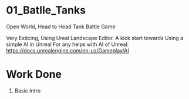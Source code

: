 # 01_Batlle_Tanks
Open World, Head to Head Tank Battle Game

Very Exitcing, Using Ureal Landscape Editor. A kick start towards Using a simple AI in Unreal
For any helps with AI of Unreal: https://docs.unrealengine.com/en-us/Gameplay/AI

# Work Done
1. Basic Intro

